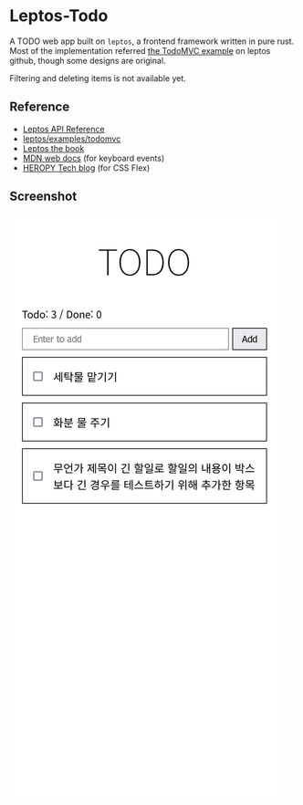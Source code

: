 # Leptos-Todo
A TODO web app built on `leptos`, a frontend framework written in pure rust.  
Most of the implementation referred
[the TodoMVC example](https://github.com/leptos-rs/leptos/tree/main/examples/todomvc)
on leptos github, though some designs are original.

Filtering and deleting items is not available yet.

## Reference
- [Leptos API Reference](https://docs.rs/leptos/latest/leptos/index.html)
- [leptos/examples/todomvc](https://github.com/leptos-rs/leptos/tree/main/examples/todomvc)
- [Leptos the book](https://leptos-rs.github.io/leptos/)
- [MDN web docs](https://developer.mozilla.org/) (for keyboard events)
- [HEROPY Tech blog](https://heropy.blog/2018/11/24/css-flexible-box/) (for CSS Flex)


## Screenshot
![App Screenshot](./screenshot.png)